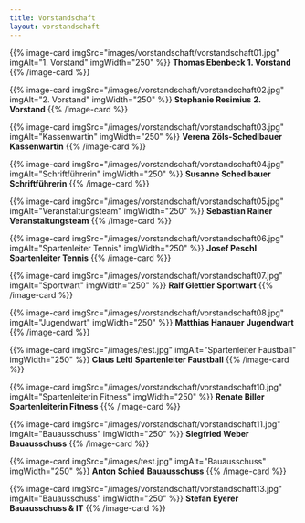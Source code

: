 ```yaml
---
title: Vorstandschaft
layout: vorstandschaft
---
```


{{% image-card imgSrc="images/vorstandschaft/vorstandschaft01.jpg" imgAlt="1. Vorstand" imgWidth="250" %}}
**Thomas Ebenbeck**
**1. Vorstand**
{{% /image-card %}}

{{% image-card imgSrc="/images/vorstandschaft/vorstandschaft02.jpg" imgAlt="2. Vorstand" imgWidth="250" %}}
**Stephanie Resimius**
**2. Vorstand**
{{% /image-card %}}

{{% image-card imgSrc="/images/vorstandschaft/vorstandschaft03.jpg" imgAlt="Kassenwartin" imgWidth="250" %}}
**Verena Zöls-Schedlbauer**
**Kassenwartin**
{{% /image-card %}}

{{% image-card imgSrc="/images/vorstandschaft/vorstandschaft04.jpg" imgAlt="Schriftführerin" imgWidth="250" %}}
**Susanne Schedlbauer**
**Schriftführerin**
{{% /image-card %}}

{{% image-card imgSrc="/images/vorstandschaft/vorstandschaft05.jpg" imgAlt="Veranstaltungsteam" imgWidth="250" %}}
**Sebastian Rainer**
**Veranstaltungsteam**
{{% /image-card %}}

{{% image-card imgSrc="/images/vorstandschaft/vorstandschaft06.jpg" imgAlt="Spartenleiter Tennis" imgWidth="250" %}}
**Josef Peschl**
**Spartenleiter Tennis**
{{% /image-card %}}

{{% image-card imgSrc="/images/vorstandschaft/vorstandschaft07.jpg" imgAlt="Sportwart" imgWidth="250" %}}
**Ralf Glettler**
**Sportwart**
{{% /image-card %}}

{{% image-card imgSrc="/images/vorstandschaft/vorstandschaft08.jpg" imgAlt="Jugendwart" imgWidth="250" %}}
**Matthias Hanauer**
**Jugendwart**
{{% /image-card %}}

{{% image-card imgSrc="/images/test.jpg" imgAlt="Spartenleiter Faustball" imgWidth="250" %}}
**Claus Leitl**
**Spartenleiter Faustball**
{{% /image-card %}}

{{% image-card imgSrc="/images/vorstandschaft/vorstandschaft10.jpg" imgAlt="Spartenleiterin Fitness" imgWidth="250" %}}
**Renate Biller**
**Spartenleiterin Fitness**
{{% /image-card %}}

{{% image-card imgSrc="/images/vorstandschaft/vorstandschaft11.jpg" imgAlt="Bauausschuss" imgWidth="250" %}}
**Siegfried Weber**
**Bauausschuss**
{{% /image-card %}}

{{% image-card imgSrc="/images/test.jpg" imgAlt="Bauausschuss" imgWidth="250" %}}
**Anton Schied**
**Bauausschuss**
{{% /image-card %}}

{{% image-card imgSrc="/images/vorstandschaft/vorstandschaft13.jpg" imgAlt="Bauausschuss" imgWidth="250" %}}
**Stefan Eyerer**
**Bauausschuss & IT**
{{% /image-card %}}

